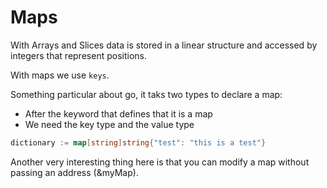 # Maps

With Arrays and Slices data is stored in a linear structure and accessed by integers that represent positions.

With maps we use `keys`.

Something particular about go, it taks two types to declare a map:
- After the keyword that defines that it is a map
- We need the key type and the value type
```go
dictionary := map[string]string{"test": "this is a test"}
```


Another very interesting thing here is that you can modify a map without passing an address (&myMap).
